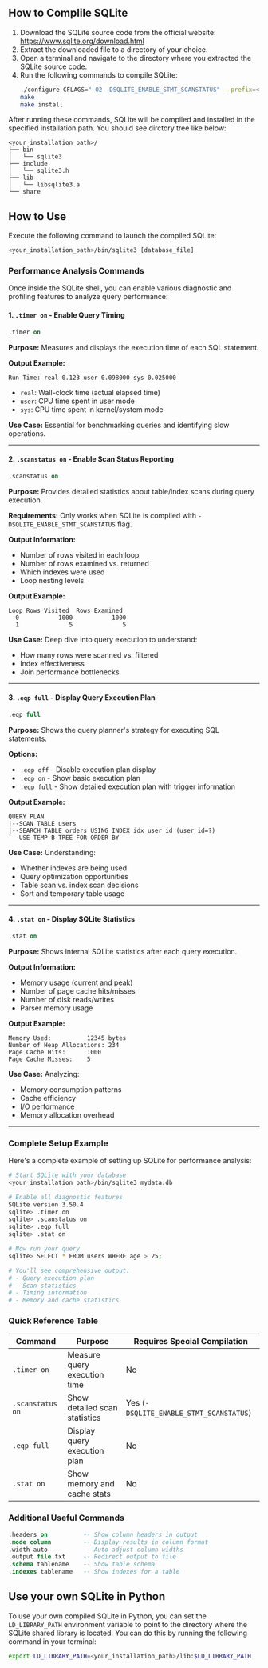 ## How to Complile SQLite

1. Download the SQLite source code from the official website: https://www.sqlite.org/download.html
2. Extract the downloaded file to a directory of your choice.
3. Open a terminal and navigate to the directory where you extracted the SQLite source code.
4. Run the following commands to compile SQLite:
    ```bash
    ./configure CFLAGS="-O2 -DSQLITE_ENABLE_STMT_SCANSTATUS" --prefix=<your_installation_path>
    make
    make install
    ```
   
After running these commands, SQLite will be compiled and installed in the specified installation path. You should see dirctory tree like below:
```
<your_installation_path>/
├── bin
│   └── sqlite3
├── include
│   └── sqlite3.h
├── lib
│   └── libsqlite3.a
└── share
```

## How to Use

Execute the following command to launch the compiled SQLite:

```bash
<your_installation_path>/bin/sqlite3 [database_file]
```

### Performance Analysis Commands

Once inside the SQLite shell, you can enable various diagnostic and profiling features to analyze query performance:

#### 1. `.timer on` - Enable Query Timing
```sql
.timer on
```
**Purpose:** Measures and displays the execution time of each SQL statement.

**Output Example:**
```
Run Time: real 0.123 user 0.098000 sys 0.025000
```
- `real`: Wall-clock time (actual elapsed time)
- `user`: CPU time spent in user mode
- `sys`: CPU time spent in kernel/system mode

**Use Case:** Essential for benchmarking queries and identifying slow operations.

---

#### 2. `.scanstatus on` - Enable Scan Status Reporting
```sql
.scanstatus on
```
**Purpose:** Provides detailed statistics about table/index scans during query execution.

**Requirements:** Only works when SQLite is compiled with `-DSQLITE_ENABLE_STMT_SCANSTATUS` flag.

**Output Information:**
- Number of rows visited in each loop
- Number of rows examined vs. returned
- Which indexes were used
- Loop nesting levels

**Output Example:**
```
Loop Rows Visited  Rows Examined
  0           1000           1000
  1              5              5
```

**Use Case:** Deep dive into query execution to understand:
- How many rows were scanned vs. filtered
- Index effectiveness
- Join performance bottlenecks

---

#### 3. `.eqp full` - Display Query Execution Plan
```sql
.eqp full
```
**Purpose:** Shows the query planner's strategy for executing SQL statements.

**Options:**
- `.eqp off` - Disable execution plan display
- `.eqp on` - Show basic execution plan
- `.eqp full` - Show detailed execution plan with trigger information

**Output Example:**
```
QUERY PLAN
|--SCAN TABLE users
|--SEARCH TABLE orders USING INDEX idx_user_id (user_id=?)
`--USE TEMP B-TREE FOR ORDER BY
```

**Use Case:** Understanding:
- Whether indexes are being used
- Query optimization opportunities
- Table scan vs. index scan decisions
- Sort and temporary table usage

---

#### 4. `.stat on` - Display SQLite Statistics
```sql
.stat on
```
**Purpose:** Shows internal SQLite statistics after each query execution.

**Output Information:**
- Memory usage (current and peak)
- Number of page cache hits/misses
- Number of disk reads/writes
- Parser memory usage

**Output Example:**
```
Memory Used:          12345 bytes
Number of Heap Allocations: 234
Page Cache Hits:      1000
Page Cache Misses:    5
```

**Use Case:** Analyzing:
- Memory consumption patterns
- Cache efficiency
- I/O performance
- Memory allocation overhead

---

### Complete Setup Example

Here's a complete example of setting up SQLite for performance analysis:

```bash
# Start SQLite with your database
<your_installation_path>/bin/sqlite3 mydata.db

# Enable all diagnostic features
SQLite version 3.50.4
sqlite> .timer on
sqlite> .scanstatus on
sqlite> .eqp full
sqlite> .stat on

# Now run your query
sqlite> SELECT * FROM users WHERE age > 25;

# You'll see comprehensive output:
# - Query execution plan
# - Scan statistics
# - Timing information
# - Memory and cache statistics
```

### Quick Reference Table

| Command | Purpose | Requires Special Compilation |
|---------|---------|------------------------------|
| `.timer on` | Measure query execution time | No |
| `.scanstatus on` | Show detailed scan statistics | Yes (`-DSQLITE_ENABLE_STMT_SCANSTATUS`) |
| `.eqp full` | Display query execution plan | No |
| `.stat on` | Show memory and cache stats | No |

### Additional Useful Commands

```sql
.headers on          -- Show column headers in output
.mode column         -- Display results in column format
.width auto          -- Auto-adjust column widths
.output file.txt     -- Redirect output to file
.schema tablename    -- Show table schema
.indexes tablename   -- Show indexes for a table
```

## Use your own SQLite in Python
To use your own compiled SQLite in Python, you can set the `LD_LIBRARY_PATH` environment variable to point to the directory where the SQLite shared library is located. You can do this by running the following command in your terminal:

```bash
export LD_LIBRARY_PATH=<your_installation_path>/lib:$LD_LIBRARY_PATH
```
